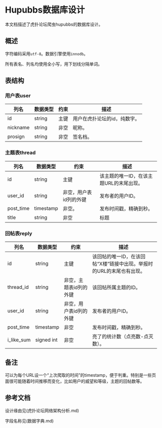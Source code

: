 # Hupubbs数据库设计

本文档描述了虎扑论坛爬虫hupubbs的数据库设计。

## 概述

字符编码采用`utf-8`。数据引擎使用`innodb`。

所有表名、列名均使用全小写，用下划线分隔单词。


## 表结构

### 用户表user

|列名|数据类型|约束|描述
|---|---|---|---
|id|string|主键|用户在虎扑论坛的id，纯数字。
|nickname|string|非空|昵称。
|prosign|string|非空|签名档。

### 主题表thread

|列名|数据类型|约束|描述
|---|---|---|---
|id|string|主键|该主题的唯一ID，在该主题URL的末尾出现。
|user_id|string|非空，用户表id列的外键|发布者的用户ID。
|post_time|timestamp|非空。|发布时间戳，精确到秒。
|title|string|非空|标题

### 回帖表reply

|列名|数据类型|约束|描述
|---|---|---|---
|id|string|主键|该回帖的唯一ID，在该回帖“X楼”链接中出现。举报时的URL的末尾也有出现。
|thread_id|string|非空，主题表id列的外键|该回帖所属主题的ID。
|user_id|string|非空，用户表id列的外键|发布者的用户ID。
|post_time|timestamp|非空|发布时间戳，精确到秒。
|i_like_sum|signed int|非空|亮了的统计数（点亮数-点灭数）。

## 备注

可以为每个URL设一个“上次爬取的时间”的timestamp，便于判重。特别是一些页面很可能随着时间推移而变化，比如用户的威望和等级，主题的回帖数等。

## 参考文档

设计缘由见(虎扑论坛网络架构分析.md)

字段名称见(数据字典.md)
